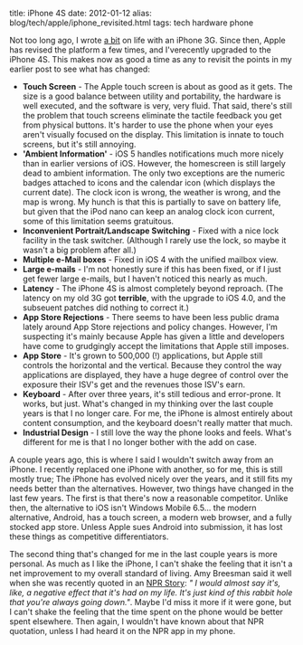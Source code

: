 title: iPhone 4S
date: 2012-01-12
alias: blog/tech/apple/iphone_revisited.html
tags: tech hardware phone

Not too long ago, I wrote <a
href="http://www.mschaef.com/blog/tech/apple/ten_months_with_an_iphone.html">a
bit</a> on life with an iPhone 3G.  Since then, Apple has revised the
platform a few times, and I'verecently upgraded to the iPhone 4S.
This makes now as good a time as any to revisit the points in my
earlier post to see what has changed:

<ul>

<li> <b>Touch Screen</b> - The Apple touch screen is about as good as
it gets. The size is a good balance between utility and portability,
the hardware is well executed, and the software is very, very
fluid. That said, there's still the problem that touch screens
eliminate the tactile feedback you get from physical buttons. It's
harder to use the phone when your eyes aren't visually focused on the
display. This limitation is innate to touch screens, but it's still
annoying.

<li> <b>'Ambient Information'</b> - iOS 5 handles notifications much
more nicely than in earlier versions of iOS. However, the homescreen
is still largely dead to ambient information. The only two exceptions
are the numeric badges attached to icons and the calendar icon (which
displays the current date). The clock icon is wrong, the weather is
wrong, and the map is wrong. My hunch is that this is partially to
save on battery life, but given that the iPod nano can keep an analog
clock icon current, some of this limitation seems gratuitous.

<li> <b>Inconvenient Portrait/Landscape Switching</b> - Fixed with a nice lock
facility in the task switcher. (Although I rarely use the lock, so
maybe it wasn't a big problem after all.)

<li> <b>Multiple e-Mail boxes</b> - Fixed in iOS 4 with the unified
mailbox view.

<li> <b>Large e-mails</b> - I'm not honestly sure if this has been
fixed, or if I just get fewer large e-mails, but I haven't noticed
this nearly as much.

<li> <b>Latency</b> - The iPhone 4S is almost completely beyond
reproach. (The latency on my old 3G got <b>terrible</b>, with the
upgrade to iOS 4.0, and the subseuent patches did nothing to correct
it.)

<li> <b>App Store Rejections</b> - There seems to have been less
public drama lately around App Store rejections and policy
changes. However, I'm suspecting it's mainly because Apple has given a
little and developers have come to grudgingly accept the limitations
that Apple still imposes.

<li> <b>App Store</b> - It's grown to 500,000 (!) applications, but
Apple still controls the horizontal and the vertical. Because they
control the way applications are displayed, they have a huge degree of
control over the exposure their ISV's get and the revenues those ISV's
earn.

<li> <b>Keyboard</b> - After over three years, it's still tedious and
error-prone. It works, but just. What's changed in my thinking over
the last couple years is that I no longer care. For me, the iPhone is
almost entirely about content consumption, and the keyboard doesn't
really matter that much.

<li> <b>Industrial Design</b> - I still love the way the phone looks
and feels. What's different for me is that I no longer bother with the
add on case.

</ul>

A couple years ago, this is where I said I wouldn't switch away from
an iPhone. I recently replaced one iPhone with another, so for me,
this is still mostly true; The iPhone has evolved nicely over the
years, and it still fits my needs better than the alternatives.
However, two things have changed in the last few years.  The first is
that there's now a reasonable competitor. Unlike then, the alternative
to iOS isn't Windows Mobile 6.5... the modern alternative, Android,
has a touch screen, a modern web browser, and a fully stocked app
store. Unless Apple sues Android into submission, it has lost these
things as competitive differentiators. 

The second thing that's changed for me in the last couple years is
more personal. As much as I like the iPhone, I can't shake the feeling
that it isn't a net improvement to my overall standard of living. Amy
Breesman said it well when she was recently quoted in an <a
href="http://www.npr.org/templates/transcript/transcript.php?storyId=144146395">NPR
Story</a>: <i>" I would almost say it's, like, a negative effect that
it's had on my life. It's just kind of this rabbit hole that you're
always going down."</i>. Maybe I'd miss it more if it were gone, but I
can't shake the feeling that the time spent on the phone would be
better spent elsewhere.  Then again, I wouldn't have known about that
NPR quotation, unless I had heard it on the NPR app in my phone.
